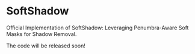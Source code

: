 # SoftShadow
Official Implementation of SoftShadow: Leveraging Penumbra-Aware Soft Masks for Shadow Removal.  

The code will be released soon!
